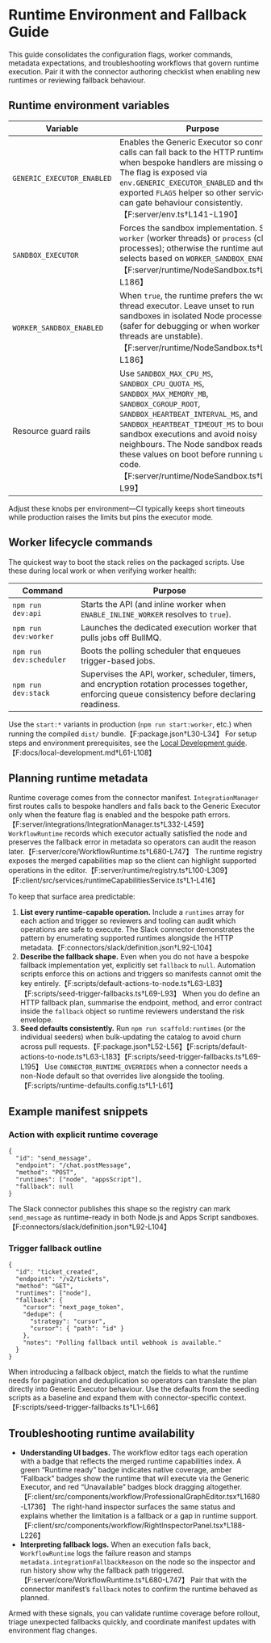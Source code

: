 # Runtime Environment and Fallback Guide

This guide consolidates the configuration flags, worker commands, metadata expectations, and troubleshooting workflows that govern runtime execution. Pair it with the connector authoring checklist when enabling new runtimes or reviewing fallback behaviour.

## Runtime environment variables

| Variable | Purpose |
| --- | --- |
| `GENERIC_EXECUTOR_ENABLED` | Enables the Generic Executor so connector calls can fall back to the HTTP runtime when bespoke handlers are missing or fail. The flag is exposed via `env.GENERIC_EXECUTOR_ENABLED` and the exported `FLAGS` helper so other services can gate behaviour consistently.【F:server/env.ts†L141-L190】 |
| `SANDBOX_EXECUTOR` | Forces the sandbox implementation. Set to `worker` (worker threads) or `process` (child processes); otherwise the runtime auto-selects based on `WORKER_SANDBOX_ENABLED`.【F:server/runtime/NodeSandbox.ts†L170-L186】 |
| `WORKER_SANDBOX_ENABLED` | When `true`, the runtime prefers the worker-thread executor. Leave unset to run sandboxes in isolated Node processes (safer for debugging or when worker threads are unstable).【F:server/runtime/NodeSandbox.ts†L170-L186】 |
| Resource guard rails | Use `SANDBOX_MAX_CPU_MS`, `SANDBOX_CPU_QUOTA_MS`, `SANDBOX_MAX_MEMORY_MB`, `SANDBOX_CGROUP_ROOT`, `SANDBOX_HEARTBEAT_INTERVAL_MS`, and `SANDBOX_HEARTBEAT_TIMEOUT_MS` to bound sandbox executions and avoid noisy neighbours. The Node sandbox reads these values on boot before running user code.【F:server/runtime/NodeSandbox.ts†L43-L99】 |

Adjust these knobs per environment—CI typically keeps short timeouts while production raises the limits but pins the executor mode.

## Worker lifecycle commands

The quickest way to boot the stack relies on the packaged scripts. Use these during local work or when verifying worker health:

| Command | Purpose |
| --- | --- |
| `npm run dev:api` | Starts the API (and inline worker when `ENABLE_INLINE_WORKER` resolves to `true`). |
| `npm run dev:worker` | Launches the dedicated execution worker that pulls jobs off BullMQ. |
| `npm run dev:scheduler` | Boots the polling scheduler that enqueues trigger-based jobs. |
| `npm run dev:stack` | Supervises the API, worker, scheduler, timers, and encryption rotation processes together, enforcing queue consistency before declaring readiness. |

Use the `start:*` variants in production (`npm run start:worker`, etc.) when running the compiled `dist/` bundle.【F:package.json†L30-L34】 For setup steps and environment prerequisites, see the [Local Development guide](./local-development.md#4-next-steps).【F:docs/local-development.md†L61-L108】

## Planning runtime metadata

Runtime coverage comes from the connector manifest. `IntegrationManager` first routes calls to bespoke handlers and falls back to the Generic Executor only when the feature flag is enabled and the bespoke path errors.【F:server/integrations/IntegrationManager.ts†L332-L459】 `WorkflowRuntime` records which executor actually satisfied the node and preserves the fallback error in metadata so operators can audit the reason later.【F:server/core/WorkflowRuntime.ts†L680-L747】 The runtime registry exposes the merged capabilities map so the client can highlight supported operations in the editor.【F:server/runtime/registry.ts†L100-L309】【F:client/src/services/runtimeCapabilitiesService.ts†L1-L416】

To keep that surface area predictable:

1. **List every runtime-capable operation.** Include a `runtimes` array for each action and trigger so reviewers and tooling can audit which operations are safe to execute. The Slack connector demonstrates the pattern by enumerating supported runtimes alongside the HTTP metadata.【F:connectors/slack/definition.json†L92-L104】
2. **Describe the fallback shape.** Even when you do not have a bespoke fallback implementation yet, explicitly set `fallback` to `null`. Automation scripts enforce this on actions and triggers so manifests cannot omit the key entirely.【F:scripts/default-actions-to-node.ts†L63-L83】【F:scripts/seed-trigger-fallbacks.ts†L69-L93】 When you do define an HTTP fallback plan, summarise the endpoint, method, and error contract inside the `fallback` object so runtime reviewers understand the risk envelope.
3. **Seed defaults consistently.** Run `npm run scaffold:runtimes` (or the individual seeders) when bulk-updating the catalog to avoid churn across pull requests.【F:package.json†L52-L56】【F:scripts/default-actions-to-node.ts†L63-L183】【F:scripts/seed-trigger-fallbacks.ts†L69-L195】 Use `CONNECTOR_RUNTIME_OVERRIDES` when a connector needs a non-Node default so that overrides live alongside the tooling.【F:scripts/runtime-defaults.config.ts†L1-L61】

## Example manifest snippets

### Action with explicit runtime coverage

```jsonc
{
  "id": "send_message",
  "endpoint": "/chat.postMessage",
  "method": "POST",
  "runtimes": ["node", "appsScript"],
  "fallback": null
}
```

The Slack connector publishes this shape so the registry can mark `send_message` as runtime-ready in both Node.js and Apps Script sandboxes.【F:connectors/slack/definition.json†L92-L104】

### Trigger fallback outline

```jsonc
{
  "id": "ticket_created",
  "endpoint": "/v2/tickets",
  "method": "GET",
  "runtimes": ["node"],
  "fallback": {
    "cursor": "next_page_token",
    "dedupe": {
      "strategy": "cursor",
      "cursor": { "path": "id" }
    },
    "notes": "Polling fallback until webhook is available."
  }
}
```

When introducing a fallback object, match the fields to what the runtime needs for pagination and deduplication so operators can translate the plan directly into Generic Executor behaviour. Use the defaults from the seeding scripts as a baseline and expand them with connector-specific context.【F:scripts/seed-trigger-fallbacks.ts†L1-L66】

## Troubleshooting runtime availability

- **Understanding UI badges.** The workflow editor tags each operation with a badge that reflects the merged runtime capabilities index. A green “Runtime ready” badge indicates native coverage, amber “Fallback” badges show the runtime that will execute via the Generic Executor, and red “Unavailable” badges block dragging altogether.【F:client/src/components/workflow/ProfessionalGraphEditor.tsx†L1680-L1736】 The right-hand inspector surfaces the same status and explains whether the limitation is a fallback or a gap in runtime support.【F:client/src/components/workflow/RightInspectorPanel.tsx†L188-L226】
- **Interpreting fallback logs.** When an execution falls back, `WorkflowRuntime` logs the failure reason and stamps `metadata.integrationFallbackReason` on the node so the inspector and run history show why the fallback path triggered.【F:server/core/WorkflowRuntime.ts†L680-L747】 Pair that with the connector manifest’s `fallback` notes to confirm the runtime behaved as planned.

Armed with these signals, you can validate runtime coverage before rollout, triage unexpected fallbacks quickly, and coordinate manifest updates with environment flag changes.
